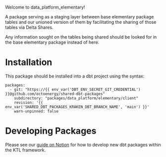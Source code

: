 Welcome to data_platform_elementary!

A package serving as a staging layer between base elementary package tables and our unioned version of them by facilitating the sharing of those tables via Delta Shares. 

Any information sought on the tables being shared should be looked for in the base elementary package instead of here. 

# Installation

This package should be installed into a dbt project using the syntax:
```
packages:
  - git: "https://{{ env_var('DBT_ENV_SECRET_GIT_CREDENTIAL') }}@github.com/octoenergy/shared-dbt-packages"
    subdirectory: "packages/data_platform/elementary/client"
    revision: '{{ env_var('SHARED_DBT_PACKAGES_KRAKEN_DBT_BRANCH_NAME', 'main') }}'
    warn-unpinned: false    
```

# Developing Packages

Please see our [guide on Notion](https://www.notion.so/kraken-tech/Designing-dbt-modules-08c23c0439c84579baaf63a949a2ca2c?pvs=4) for how to develop new dbt packages within the KTL framework. 